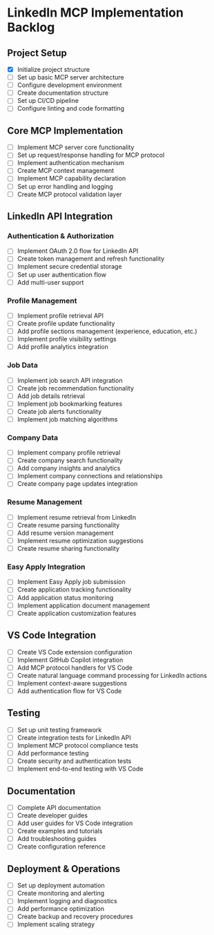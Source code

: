 # LinkedIn MCP Implementation Backlog

## Project Setup

- [x] Initialize project structure
- [ ] Set up basic MCP server architecture
- [ ] Configure development environment
- [ ] Create documentation structure
- [ ] Set up CI/CD pipeline
- [ ] Configure linting and code formatting

## Core MCP Implementation

- [ ] Implement MCP server core functionality
- [ ] Set up request/response handling for MCP protocol
- [ ] Implement authentication mechanism
- [ ] Create MCP context management
- [ ] Implement MCP capability declaration
- [ ] Set up error handling and logging
- [ ] Create MCP protocol validation layer

## LinkedIn API Integration

### Authentication & Authorization

- [ ] Implement OAuth 2.0 flow for LinkedIn API
- [ ] Create token management and refresh functionality
- [ ] Implement secure credential storage
- [ ] Set up user authentication flow
- [ ] Add multi-user support

### Profile Management

- [ ] Implement profile retrieval API
- [ ] Create profile update functionality
- [ ] Add profile sections management (experience, education, etc.)
- [ ] Implement profile visibility settings
- [ ] Add profile analytics integration

### Job Data

- [ ] Implement job search API integration
- [ ] Create job recommendation functionality
- [ ] Add job details retrieval
- [ ] Implement job bookmarking features
- [ ] Create job alerts functionality
- [ ] Implement job matching algorithms

### Company Data

- [ ] Implement company profile retrieval
- [ ] Create company search functionality
- [ ] Add company insights and analytics
- [ ] Implement company connections and relationships
- [ ] Create company page updates integration

### Resume Management

- [ ] Implement resume retrieval from LinkedIn
- [ ] Create resume parsing functionality
- [ ] Add resume version management
- [ ] Implement resume optimization suggestions
- [ ] Create resume sharing functionality

### Easy Apply Integration

- [ ] Implement Easy Apply job submission
- [ ] Create application tracking functionality
- [ ] Add application status monitoring
- [ ] Implement application document management
- [ ] Create application customization features

## VS Code Integration

- [ ] Create VS Code extension configuration
- [ ] Implement GitHub Copilot integration
- [ ] Add MCP protocol handlers for VS Code
- [ ] Create natural language command processing for LinkedIn actions
- [ ] Implement context-aware suggestions
- [ ] Add authentication flow for VS Code

## Testing

- [ ] Set up unit testing framework
- [ ] Create integration tests for LinkedIn API
- [ ] Implement MCP protocol compliance tests
- [ ] Add performance testing
- [ ] Create security and authentication tests
- [ ] Implement end-to-end testing with VS Code

## Documentation

- [ ] Complete API documentation
- [ ] Create developer guides
- [ ] Add user guides for VS Code integration
- [ ] Create examples and tutorials
- [ ] Add troubleshooting guides
- [ ] Create configuration reference

## Deployment & Operations

- [ ] Set up deployment automation
- [ ] Create monitoring and alerting
- [ ] Implement logging and diagnostics
- [ ] Add performance optimization
- [ ] Create backup and recovery procedures
- [ ] Implement scaling strategy